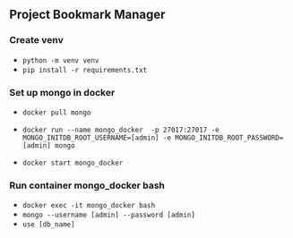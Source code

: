 ## Project Bookmark Manager

### Create venv
- `python -m venv venv`
- `pip install -r requirements.txt`


### Set up mongo in docker
- `docker pull mongo`

- `docker run --name mongo_docker  -p 27017:27017 -e MONGO_INITDB_ROOT_USERNAME=[admin] -e MONGO_INITDB_ROOT_PASSWORD=[admin] mongo`

- `docker start mongo_docker`


### Run container mongo_docker bash
- `docker exec -it mongo_docker bash`
- `mongo --username [admin] --password [admin]`
- `use [db_name]`

